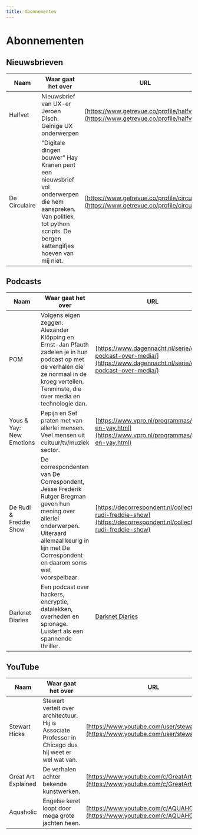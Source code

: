 ```yaml
---
title: Abonnementen
---
```


# Abonnementen

## Nieuwsbrieven

|Naam   |Waar gaat het over|URL|
|-------|------------------|---|
|Halfvet|Nieuwsbrief van UX-er Jeroen Disch. Geinige UX onderwerpen|[https://www.getrevue.co/profile/halfvet](https://www.getrevue.co/profile/halfvet)|
|De Circulaire|"Digitale dingen bouwer" Hay Kranen pent een nieuwsbrief vol onderwerpen die hem aanspreken. Van politiek tot python scripts. De bergen kattengifjes hoeven van mij niet.|[https://www.getrevue.co/profile/circulaire](https://www.getrevue.co/profile/circulaire)

## Podcasts

|Naam   |Waar gaat het over|URL|
|-------|------------------|---|
|POM    |Volgens eigen zeggen: Alexander Klöpping en Ernst-Jan Pfauth zadelen je in hun podcast op met de verhalen die ze normaal in de kroeg vertellen. Tenminste, die over media en technologie dan.|[https://www.dagennacht.nl/serie/een-podcast-over-media/](https://www.dagennacht.nl/serie/een-podcast-over-media/)|
|Yous & Yay: New Emotions|Pepijn en Sef praten met van allerlei mensen. Veel mensen uit cultuur/tv/muziek sector.|[https://www.vpro.nl/programmas/yous-en-yay.html](https://www.vpro.nl/programmas/yous-en-yay.html)|
|De Rudi & Freddie Show|De correspondenten van De Correspondent, Jesse Frederik Rutger Bregman geven hun mening over allerlei onderwerpen. Uiteraard allemaal keurig in lijn met De Correspondent en daarom soms wat voorspelbaar.|[https://decorrespondent.nl/collectie/de-rudi-freddie-show](https://decorrespondent.nl/collectie/de-rudi-freddie-show)|
|Darknet Diaries|Een podcast over hackers, encryptie, datalekken, overheden en spionage. Luistert als een spannende thriller.|[Darknet Diaries](https://darknetdiaries.com/)|

## YouTube

|Naam   |Waar gaat het over|URL|
|-------|------------------|---|
|Stewart Hicks|Stewart vertelt over architectuur. Hij is Associate Professor in Chicago dus hij weet er wel wat van.|[https://www.youtube.com/user/stewarthicks](https://www.youtube.com/user/stewarthicks)|
|Great Art Explained|De verhalen achter bekende kunstwerken.|[https://www.youtube.com/c/GreatArtExplained](https://www.youtube.com/c/GreatArtExplained)|
|Aquaholic|Engelse kerel loopt door mega grote jachten heen.|[https://www.youtube.com/c/AQUAHOLIC](https://www.youtube.com/c/AQUAHOLIC)|
